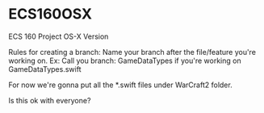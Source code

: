# ECS160OSX
ECS 160 Project OS-X Version

Rules for creating a branch:
Name your branch after the file/feature you're working on. 
Ex: Call you branch:  GameDataTypes if you're working on GameDataTypes.swift


For now we're gonna put all the *.swift files under WarCraft2 folder.


Is this ok with everyone? 

